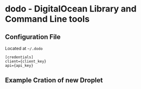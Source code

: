 # dodo - DigitalOcean Library and Command Line tools

## Configuration File

Located at `~/.dodo`

```
[credentials]
client={client_key}
api={api_key}
```

## Example Cration of new Droplet
